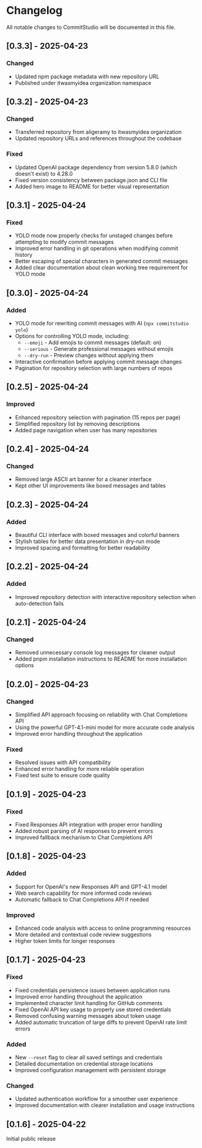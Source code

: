 # Changelog

All notable changes to CommitStudio will be documented in this file.

## [0.3.3] - 2025-04-23

### Changed

- Updated npm package metadata with new repository URL
- Published under itwasmyidea organization namespace

## [0.3.2] - 2025-04-23

### Changed

- Transferred repository from aligeramy to itwasmyidea organization
- Updated repository URLs and references throughout the codebase

### Fixed

- Updated OpenAI package dependency from version 5.8.0 (which doesn't exist) to 4.28.0
- Fixed version consistency between package.json and CLI file
- Added hero image to README for better visual representation

## [0.3.1] - 2025-04-24

### Fixed

- YOLO mode now properly checks for unstaged changes before attempting to modify commit messages
- Improved error handling in git operations when modifying commit history
- Better escaping of special characters in generated commit messages
- Added clear documentation about clean working tree requirement for YOLO mode

## [0.3.0] - 2025-04-24

### Added

- YOLO mode for rewriting commit messages with AI (`npx commitstudio yolo`)
- Options for controlling YOLO mode, including:
  - `--emoji` - Add emojis to commit messages (default: on)
  - `--serious` - Generate professional messages without emojis
  - `--dry-run` - Preview changes without applying them
- Interactive confirmation before applying commit message changes
- Pagination for repository selection with large numbers of repos

## [0.2.5] - 2025-04-24

### Improved

- Enhanced repository selection with pagination (15 repos per page)
- Simplified repository list by removing descriptions
- Added page navigation when user has many repositories

## [0.2.4] - 2025-04-24

### Changed

- Removed large ASCII art banner for a cleaner interface
- Kept other UI improvements like boxed messages and tables

## [0.2.3] - 2025-04-24

### Added

- Beautiful CLI interface with boxed messages and colorful banners
- Stylish tables for better data presentation in dry-run mode
- Improved spacing and formatting for better readability

## [0.2.2] - 2025-04-24

### Added

- Improved repository detection with interactive repository selection when auto-detection fails

## [0.2.1] - 2025-04-24

### Changed

- Removed unnecessary console log messages for cleaner output
- Added pnpm installation instructions to README for more installation options

## [0.2.0] - 2025-04-23

### Changed

- Simplified API approach focusing on reliability with Chat Completions API
- Using the powerful GPT-4.1-mini model for more accurate code analysis
- Improved error handling throughout the application

### Fixed

- Resolved issues with API compatibility
- Enhanced error handling for more reliable operation
- Fixed test suite to ensure code quality

## [0.1.9] - 2025-04-23

### Fixed

- Fixed Responses API integration with proper error handling
- Added robust parsing of AI responses to prevent errors
- Improved fallback mechanism to Chat Completions API

## [0.1.8] - 2025-04-23

### Added

- Support for OpenAI's new Responses API and GPT-4.1 model
- Web search capability for more informed code reviews
- Automatic fallback to Chat Completions API if needed

### Improved

- Enhanced code analysis with access to online programming resources
- More detailed and contextual code review suggestions
- Higher token limits for longer responses

## [0.1.7] - 2025-04-23

### Fixed

- Fixed credentials persistence issues between application runs
- Improved error handling throughout the application
- Implemented character limit handling for GitHub comments
- Fixed OpenAI API key usage to properly use stored credentials
- Removed confusing warning messages about token usage
- Added automatic truncation of large diffs to prevent OpenAI rate limit errors

### Added

- New `--reset` flag to clear all saved settings and credentials
- Detailed documentation on credential storage locations
- Improved configuration management with persistent storage

### Changed

- Updated authentication workflow for a smoother user experience
- Improved documentation with clearer installation and usage instructions

## [0.1.6] - 2025-04-22

Initial public release
